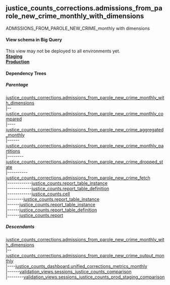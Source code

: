 ## justice_counts_corrections.admissions_from_parole_new_crime_monthly_with_dimensions
ADMISSIONS_FROM_PAROLE_NEW_CRIME_monthly with dimensions

#### View schema in Big Query
This view may not be deployed to all environments yet.<br/>
[**Staging**](https://console.cloud.google.com/bigquery?pli=1&p=recidiviz-staging&page=table&project=recidiviz-staging&d=justice_counts_corrections&t=admissions_from_parole_new_crime_monthly_with_dimensions)
<br/>
[**Production**](https://console.cloud.google.com/bigquery?pli=1&p=recidiviz-123&page=table&project=recidiviz-123&d=justice_counts_corrections&t=admissions_from_parole_new_crime_monthly_with_dimensions)
<br/>

#### Dependency Trees

##### Parentage
[justice_counts_corrections.admissions_from_parole_new_crime_monthly_with_dimensions](../justice_counts_corrections/admissions_from_parole_new_crime_monthly_with_dimensions.md) <br/>
|--[justice_counts_corrections.admissions_from_parole_new_crime_monthly_compared](../justice_counts_corrections/admissions_from_parole_new_crime_monthly_compared.md) <br/>
|----[justice_counts_corrections.admissions_from_parole_new_crime_aggregated_monthly](../justice_counts_corrections/admissions_from_parole_new_crime_aggregated_monthly.md) <br/>
|------[justice_counts_corrections.admissions_from_parole_new_crime_monthly_partitions](../justice_counts_corrections/admissions_from_parole_new_crime_monthly_partitions.md) <br/>
|--------[justice_counts_corrections.admissions_from_parole_new_crime_dropped_state](../justice_counts_corrections/admissions_from_parole_new_crime_dropped_state.md) <br/>
|----------[justice_counts_corrections.admissions_from_parole_new_crime_fetch](../justice_counts_corrections/admissions_from_parole_new_crime_fetch.md) <br/>
|------------[justice_counts.report_table_instance](../justice_counts/report_table_instance.md) <br/>
|------------[justice_counts.report_table_definition](../justice_counts/report_table_definition.md) <br/>
|------------[justice_counts.cell](../justice_counts/cell.md) <br/>
|--------[justice_counts.report_table_instance](../justice_counts/report_table_instance.md) <br/>
|------[justice_counts.report_table_instance](../justice_counts/report_table_instance.md) <br/>
|------[justice_counts.report_table_definition](../justice_counts/report_table_definition.md) <br/>
|------[justice_counts.report](../justice_counts/report.md) <br/>


##### Descendants
[justice_counts_corrections.admissions_from_parole_new_crime_monthly_with_dimensions](../justice_counts_corrections/admissions_from_parole_new_crime_monthly_with_dimensions.md) <br/>
|--[justice_counts_corrections.admissions_from_parole_new_crime_output_monthly](../justice_counts_corrections/admissions_from_parole_new_crime_output_monthly.md) <br/>
|----[justice_counts_dashboard.unified_corrections_metrics_monthly](../justice_counts_dashboard/unified_corrections_metrics_monthly.md) <br/>
|------[validation_views.sessions_justice_counts_comparison](../validation_views/sessions_justice_counts_comparison.md) <br/>
|--------[validation_views.sessions_justice_counts_prod_staging_comparison](../validation_views/sessions_justice_counts_prod_staging_comparison.md) <br/>

